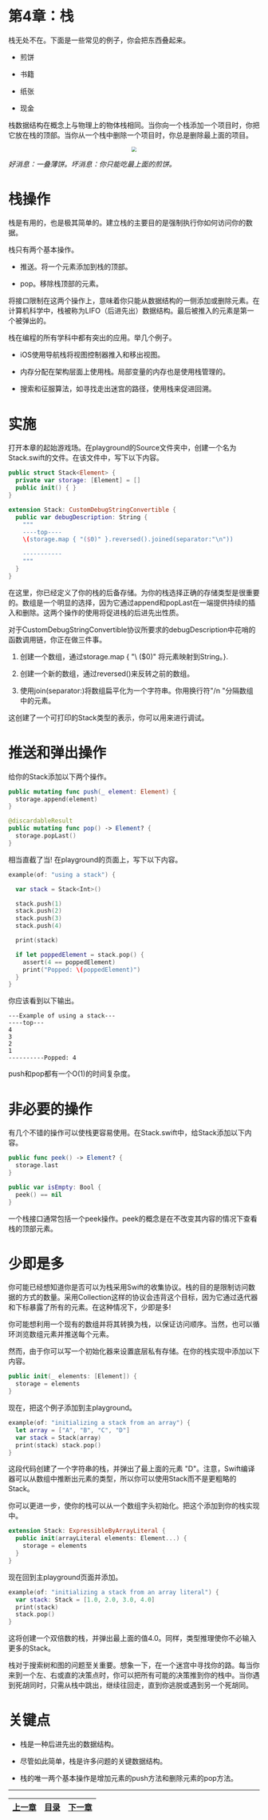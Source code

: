 # 第4章：栈

栈无处不在。下面是一些常见的例子，你会把东西叠起来。

- 煎饼

- 书籍

- 纸张

- 现金

栈数据结构在概念上与物理上的物体栈相同。当你向一个栈添加一个项目时，你把它放在栈的顶部。当你从一个栈中删除一个项目时，你总是删除最上面的项目。

<div align="center">
<img src="media/16506478039465/16506478425777.jpg" style="zoom:60%">
</div>

*好消息：一叠薄饼。坏消息：你只能吃最上面的煎饼。*

# 栈操作

栈是有用的，也是极其简单的。建立栈的主要目的是强制执行你如何访问你的数据。

栈只有两个基本操作。

- 推送。将一个元素添加到栈的顶部。

- pop。移除栈顶部的元素。

将接口限制在这两个操作上，意味着你只能从数据结构的一侧添加或删除元素。在计算机科学中，栈被称为LIFO（后进先出）数据结构。最后被推入的元素是第一个被弹出的。

栈在编程的所有学科中都有突出的应用。举几个例子。

- iOS使用导航栈将视图控制器推入和移出视图。

- 内存分配在架构层面上使用栈。局部变量的内存也是使用栈管理的。

- 搜索和征服算法，如寻找走出迷宫的路径，使用栈来促进回溯。

# 实施

打开本章的起始游戏场。在playground的Source文件夹中，创建一个名为Stack.swift的文件。在该文件中，写下以下内容。

```swift
public struct Stack<Element> { 
  private var storage: [Element] = [] 
  public init() { } 
} 

extension Stack: CustomDebugStringConvertible { 
  public var debugDescription: String { 
    """
    ----top----
    \(storage.map { "($0)" }.reversed().joined(separator:"\n"))

    -----------
    """
  }
}
```

在这里，你已经定义了你的栈的后备存储。为你的栈选择正确的存储类型是很重要的。数组是一个明显的选择，因为它通过append和popLast在一端提供持续的插入和删除。这两个操作的使用将促进栈的后进先出性质。

对于CustomDebugStringConvertible协议所要求的debugDescription中花哨的函数调用链，你正在做三件事。

1. 创建一个数组，通过storage.map { "\ ($0)" 将元素映射到String。}.

2. 创建一个新的数组，通过reversed()来反转之前的数组。

3. 使用join(separator:)将数组扁平化为一个字符串。你用换行符"/n "分隔数组中的元素。

这创建了一个可打印的Stack类型的表示，你可以用来进行调试。

# 推送和弹出操作

给你的Stack添加以下两个操作。
```swift
public mutating func push(_ element: Element) { 
  storage.append(element) 
}

@discardableResult 
public mutating func pop() -> Element? { 
  storage.popLast() 
}
```

相当直截了当! 在playground的页面上，写下以下内容。

```swift
example(of: "using a stack") {

  var stack = Stack<Int>()

  stack.push(1) 
  stack.push(2) 
  stack.push(3) 
  stack.push(4)

  print(stack)

  if let poppedElement = stack.pop() { 
    assert(4 == poppedElement) 
    print("Popped: \(poppedElement)") 
  }
}
```
你应该看到以下输出。

    ---Example of using a stack---
    ----top---
    4 
    3 
    2 
    1
    ----------Popped: 4
    
push和pop都有一个O(1)的时间复杂度。

# 非必要的操作

有几个不错的操作可以使栈更容易使用。在Stack.swift中，给Stack添加以下内容。

```swift
public func peek() -> Element? { 
  storage.last
}

public var isEmpty: Bool { 
  peek() == nil 
}
```

一个栈接口通常包括一个peek操作。peek的概念是在不改变其内容的情况下查看栈的顶部元素。

# 少即是多

你可能已经想知道你是否可以为栈采用Swift的收集协议。栈的目的是限制访问数据的方式的数量。采用Collection这样的协议会违背这个目标，因为它通过迭代器和下标暴露了所有的元素。在这种情况下，少即是多!

你可能想利用一个现有的数组并将其转换为栈，以保证访问顺序。当然，也可以循环浏览数组元素并推送每个元素。

然而，由于你可以写一个初始化器来设置底层私有存储。在你的栈实现中添加以下内容。

```swift
public init(_ elements: [Element]) { 
  storage = elements 
}
```

现在，把这个例子添加到主playground。

```swift
example(of: "initializing a stack from an array") {
  let array = ["A", "B", "C", "D"]
  var stack = Stack(array) 
  print(stack) stack.pop()
}
```

这段代码创建了一个字符串的栈，并弹出了最上面的元素 "D"。注意，Swift编译器可以从数组中推断出元素的类型，所以你可以使用Stack而不是更粗略的Stack<String>。

你可以更进一步，使你的栈可以从一个数组字头初始化。把这个添加到你的栈实现中。

```swift
extension Stack: ExpressibleByArrayLiteral { 
  public init(arrayLiteral elements: Element...) { 
    storage = elements 
  } 
}
```

现在回到主playground页面并添加。

```swift
example(of: "initializing a stack from an array literal") { 
  var stack: Stack = [1.0, 2.0, 3.0, 4.0] 
  print(stack) 
  stack.pop() 
}
```

这将创建一个双倍数的栈，并弹出最上面的值4.0。同样，类型推理使你不必输入更多的Stack<Double>。

栈对于搜索树和图的问题至关重要。想象一下，在一个迷宫中寻找你的路。每当你来到一个左、右或直的决策点时，你可以把所有可能的决策推到你的栈中。当你遇到死胡同时，只需从栈中跳出，继续往回走，直到你逃脱或遇到另一个死胡同。

# 关键点

- 栈是一种后进先出的数据结构。

- 尽管如此简单，栈是许多问题的关键数据结构。

- 栈的唯一两个基本操作是增加元素的push方法和删除元素的pop方法。

------
|[上一章](/Blogs/DataStructuresChapter3.html)|[目录](/Blogs/DataStructuresChapter0.html)|[下一章](/Blogs/DataStructuresChapter5.html)|
|:----:|:------:|:-------:|